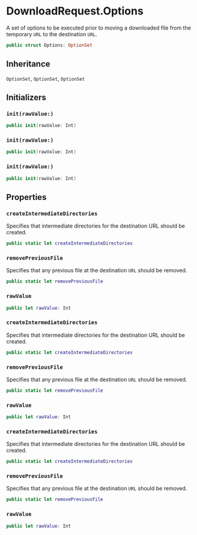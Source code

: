# DownloadRequest.Options

A set of options to be executed prior to moving a downloaded file from the temporary `URL` to the destination
`URL`.

``` swift
public struct Options: OptionSet 
```

## Inheritance

`OptionSet`, `OptionSet`, `OptionSet`

## Initializers

### `init(rawValue:)`

``` swift
public init(rawValue: Int) 
```

### `init(rawValue:)`

``` swift
public init(rawValue: Int) 
```

### `init(rawValue:)`

``` swift
public init(rawValue: Int) 
```

## Properties

### `createIntermediateDirectories`

Specifies that intermediate directories for the destination URL should be created.

``` swift
public static let createIntermediateDirectories 
```

### `removePreviousFile`

Specifies that any previous file at the destination `URL` should be removed.

``` swift
public static let removePreviousFile 
```

### `rawValue`

``` swift
public let rawValue: Int
```

### `createIntermediateDirectories`

Specifies that intermediate directories for the destination URL should be created.

``` swift
public static let createIntermediateDirectories 
```

### `removePreviousFile`

Specifies that any previous file at the destination `URL` should be removed.

``` swift
public static let removePreviousFile 
```

### `rawValue`

``` swift
public let rawValue: Int
```

### `createIntermediateDirectories`

Specifies that intermediate directories for the destination URL should be created.

``` swift
public static let createIntermediateDirectories 
```

### `removePreviousFile`

Specifies that any previous file at the destination `URL` should be removed.

``` swift
public static let removePreviousFile 
```

### `rawValue`

``` swift
public let rawValue: Int
```
